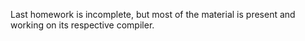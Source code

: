 Last homework is incomplete, but most of the material is present and working on its respective compiler.
